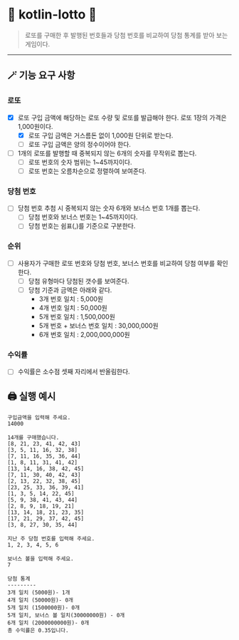 # 🎊 kotlin-lotto 🎉
> 로또를 구매한 후 발행된 번호들과 당첨 번호를 비교하여 당첨 통계를 받아 보는 게임이다.
---

## 🪄 기능 요구 사항
### 로또
- [X] 로또 구입 금액에 해당하는 로또 수량 및 로또를 발급해야 한다. 로또 1장의 가격은 1,000원이다.
  - [X] 로또 구입 금액은 거스름돈 없이 1,000원 단위로 받는다.
  - [ ] 로또 구입 금액은 양의 정수이어야 한다.
- [ ] 1개의 로또를 발행할 때 중복되지 않는 6개의 숫자를 무작위로 뽑는다.
  - [ ] 로또 번호의 숫자 범위는 1~45까지이다.
  - [ ] 로또 번호는 오름차순으로 정렬하여 보여준다.
### 당첨 번호
- [ ] 당첨 번호 추첨 시 중복되지 않는 숫자 6개와 보너스 번호 1개를 뽑는다.
  - [ ] 당첨 번호와 보너스 번호는 1~45까지이다.
  - [ ] 당첨 번호는 쉼표(,)를 기준으로 구분한다.
### 순위
- [ ] 사용자가 구매한 로또 번호와 당첨 번호, 보너스 번호를 비교하여 당첨 여부를 확인한다.
  - [ ] 당첨 유형마다 당첨된 갯수를 보여준다.
  - [ ] 당첨 기준과 금액은 아래와 같다.
    - 3개 번호 일치 : 5,000원
    - 4개 번호 일치 : 50,000원
    - 5개 번호 일치 : 1,500,000원
    - 5개 번호 + 보너스 번호 일치 : 30,000,000원
    - 6개 번호 일치 : 2,000,000,000원
### 수익률
- [ ] 수익률은 소수점 셋째 자리에서 반올림한다.

## 🖨️ 실행 예시
```
구입금액을 입력해 주세요.
14000

14개를 구매했습니다.
[8, 21, 23, 41, 42, 43]
[3, 5, 11, 16, 32, 38]
[7, 11, 16, 35, 36, 44]
[1, 8, 11, 31, 41, 42]
[13, 14, 16, 38, 42, 45]
[7, 11, 30, 40, 42, 43]
[2, 13, 22, 32, 38, 45]
[23, 25, 33, 36, 39, 41]
[1, 3, 5, 14, 22, 45]
[5, 9, 38, 41, 43, 44]
[2, 8, 9, 18, 19, 21]
[13, 14, 18, 21, 23, 35]
[17, 21, 29, 37, 42, 45]
[3, 8, 27, 30, 35, 44]

지난 주 당첨 번호를 입력해 주세요.
1, 2, 3, 4, 5, 6

보너스 볼을 입력해 주세요.
7

당첨 통계
---------
3개 일치 (5000원)- 1개
4개 일치 (50000원)- 0개
5개 일치 (1500000원)- 0개
5개 일치, 보너스 볼 일치(30000000원) - 0개
6개 일치 (2000000000원)- 0개
총 수익률은 0.35입니다.
```